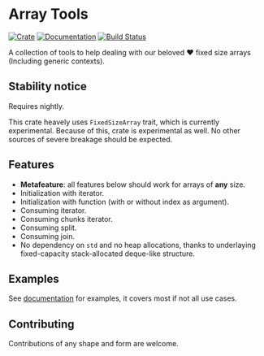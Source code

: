 # Array Tools

[![Crate](https://img.shields.io/crates/v/array-tools.svg)](https://crates.io/crates/array-tools)
[![Documentation](https://docs.rs/array-tools/badge.svg)](https://docs.rs/array-tools)
[![Build Status](https://travis-ci.com/L117/array-tools.svg?branch=master)](https://travis-ci.com/L117/array-tools)

A collection of tools to help dealing with our beloved ❤️ fixed size arrays (Including generic contexts). 

## Stability notice

Requires nightly.

This crate heavely uses `FixedSizeArray` trait, which is currently experimental.
Because of this, crate is experimental as well.
No other sources of severe breakage should be expected.

## Features

- **Metafeature**: all features below should work for arrays of **any** size.
- Initialization with iterator.
- Initialization with function (with or without index as argument).
- Consuming iterator.
- Consuming chunks iterator.
- Consuming split.
- Consuming join.
- No dependency on `std` and no heap allocations, thanks to underlaying fixed-capacity stack-allocated deque-like structure.

## Examples

See [documentation](https://docs.rs/array-tools) for examples, it covers most if not all use cases.

## Contributing

Contributions of any shape and form are welcome.